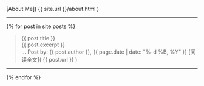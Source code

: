 [About Me]( {{ site.url }}/about.html )

------------

{% for post in site.posts %}
> {{ post.title }}  
{{ post.excerpt }}  
...
Post by: {{ post.author }}, {{ page.date | date: "%-d %B, %Y" }}
[阅读全文]( {{ post.url }} )
------------------
{% endfor %}
